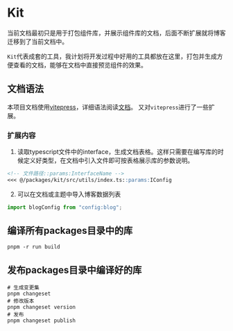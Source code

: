 # Kit

当前文档最初只是用于打包组件库，并展示组件库的文档，后面不断扩展就将博客迁移到了当前文档中。

`Kit`代表成套的工具，我计划将开发过程中好用的工具都放在这里，打包并生成方便查看的文档，能够在文档中直接预览组件的效果。

## 文档语法

本项目文档使用[vitepress](https://vitepress.dev/)，详细语法阅读[文档](https://vitepress.dev/guide/markdown)。
又对`vitepress`进行了一些扩展。

### 扩展内容

1. 读取typescript文件中的interface，生成文档表格。这样只需要在编写库的时候定义好类型，在文档中引入文件即可按表格展示库的参数说明。

```md
<!-- 文件路径::params:InterfaceName -->
<<< @/packages/kit/src/utils/index.ts::params:IConfig
```
2. 可以在文档或主题中导入博客数据列表

```js
import blogConfig from "config:blog";
```

## 编译所有packages目录中的库

```shell
pnpm -r run build
```

## 发布packages目录中编译好的库

```shell
# 生成变更集
pnpm changeset
# 修改版本
pnpm changeset version
# 发布
pnpm changeset publish
```